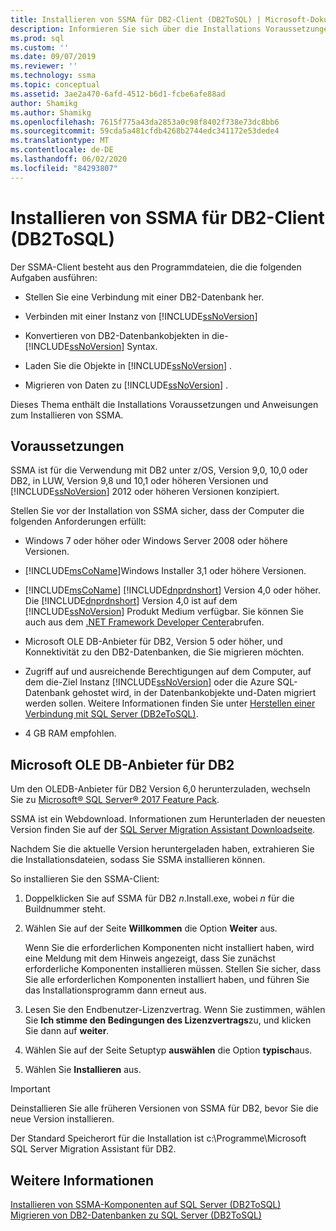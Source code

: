 ```yaml
---
title: Installieren von SSMA für DB2-Client (DB2ToSQL) | Microsoft-Dokumentation
description: Informieren Sie sich über die Installations Voraussetzungen für den SQL Server Migration Assistant (SSMA) für den DB2-Client und die Vorgehensweise zum Installieren von.
ms.prod: sql
ms.custom: ''
ms.date: 09/07/2019
ms.reviewer: ''
ms.technology: ssma
ms.topic: conceptual
ms.assetid: 3ae2a470-6afd-4512-b6d1-fcbe6afe88ad
author: Shamikg
ms.author: Shamikg
ms.openlocfilehash: 7615f775a43da2853a0c98f8402f738e73dc8bb6
ms.sourcegitcommit: 59cda5a481cfdb4268b2744edc341172e53dede4
ms.translationtype: MT
ms.contentlocale: de-DE
ms.lasthandoff: 06/02/2020
ms.locfileid: "84293807"
---
```

# <a name="installing-ssma-for-db2-client-db2tosql"></a>Installieren von SSMA für DB2-Client (DB2ToSQL)

Der SSMA-Client besteht aus den Programmdateien, die die folgenden Aufgaben ausführen:  
  
- Stellen Sie eine Verbindung mit einer DB2-Datenbank her.  
  
- Verbinden mit einer Instanz von [!INCLUDE[ssNoVersion](../../includes/ssnoversion-md.md)]  
  
- Konvertieren von DB2-Datenbankobjekten in die- [!INCLUDE[ssNoVersion](../../includes/ssnoversion-md.md)] Syntax.  
  
- Laden Sie die Objekte in [!INCLUDE[ssNoVersion](../../includes/ssnoversion-md.md)] .  
  
- Migrieren von Daten zu [!INCLUDE[ssNoVersion](../../includes/ssnoversion-md.md)] .  
  
Dieses Thema enthält die Installations Voraussetzungen und Anweisungen zum Installieren von SSMA.  
  
## <a name="prerequisites"></a>Voraussetzungen

SSMA ist für die Verwendung mit DB2 unter z/OS, Version 9,0, 10,0 oder DB2, in LUW, Version 9,8 und 10,1 oder höheren Versionen und [!INCLUDE[ssNoVersion](../../includes/ssnoversion-md.md)] 2012 oder höheren Versionen konzipiert.  
  
Stellen Sie vor der Installation von SSMA sicher, dass der Computer die folgenden Anforderungen erfüllt:  
  
- Windows 7 oder höher oder Windows Server 2008 oder höhere Versionen.  
  
- [!INCLUDE[msCoName](../../includes/msconame_md.md)]Windows Installer 3,1 oder höhere Versionen.  
  
- [!INCLUDE[msCoName](../../includes/msconame_md.md)] [!INCLUDE[dnprdnshort](../../includes/dnprdnshort_md.md)] Version 4,0 oder höher. Die [!INCLUDE[dnprdnshort](../../includes/dnprdnshort_md.md)] Version 4,0 ist auf dem [!INCLUDE[ssNoVersion](../../includes/ssnoversion-md.md)] Produkt Medium verfügbar. Sie können Sie auch aus dem [.NET Framework Developer Center](https://go.microsoft.com/fwlink/?LinkId=48882)abrufen.  
  
- Microsoft OLE DB-Anbieter für DB2, Version 5 oder höher, und Konnektivität zu den DB2-Datenbanken, die Sie migrieren möchten.  
  
- Zugriff auf und ausreichende Berechtigungen auf dem Computer, auf dem die-Ziel Instanz [!INCLUDE[ssNoVersion](../../includes/ssnoversion-md.md)] oder die Azure SQL-Datenbank gehostet wird, in der Datenbankobjekte und-Daten migriert werden sollen. Weitere Informationen finden Sie unter [Herstellen einer Verbindung mit SQL Server &#40;DB2eToSQL&#41;](../../ssma/db2/connecting-to-sql-server-db2etosql.md).  
  
- 4 GB RAM empfohlen.  
  
## <a name="microsoft-oledb-provider-for-db2"></a>Microsoft OLE DB-Anbieter für DB2  

Um den OLEDB-Anbieter für DB2 Version 6,0 herunterzuladen, wechseln Sie zu [Microsoft® SQL Server® 2017 Feature Pack](https://www.microsoft.com/download/details.aspx?id=55992).

SSMA ist ein Webdownload. Informationen zum Herunterladen der neuesten Version finden Sie auf der [SQL Server Migration Assistant Downloadseite](https://aka.ms/ssmafordb2).  
  
Nachdem Sie die aktuelle Version heruntergeladen haben, extrahieren Sie die Installationsdateien, sodass Sie SSMA installieren können.  
  
So installieren Sie den SSMA-Client:
  
1. Doppelklicken Sie auf SSMA für DB2 *n*.Install.exe, wobei *n* für die Buildnummer steht.  
  
2. Wählen Sie auf der Seite **Willkommen** die Option **Weiter** aus.  
  
   Wenn Sie die erforderlichen Komponenten nicht installiert haben, wird eine Meldung mit dem Hinweis angezeigt, dass Sie zunächst erforderliche Komponenten installieren müssen. Stellen Sie sicher, dass Sie alle erforderlichen Komponenten installiert haben, und führen Sie das Installationsprogramm dann erneut aus.  
  
3. Lesen Sie den Endbenutzer-Lizenzvertrag. Wenn Sie zustimmen, wählen Sie **Ich stimme den Bedingungen des Lizenzvertrags**zu, und klicken Sie dann auf **weiter**.  
  
4. Wählen Sie auf der Seite Setuptyp **auswählen** die Option **typisch**aus.  
  
5. Wählen Sie **Installieren** aus.  
  
> [!IMPORTANT]  
> Deinstallieren Sie alle früheren Versionen von SSMA für DB2, bevor Sie die neue Version installieren.
  
Der Standard Speicherort für die Installation ist c:\Programme\Microsoft SQL Server Migration Assistant für DB2.  
  
## <a name="see-also"></a>Weitere Informationen

[Installieren von SSMA-Komponenten auf SQL Server &#40;DB2ToSQL&#41;](../../ssma/db2/installing-ssma-components-on-sql-server-db2tosql.md)  
[Migrieren von DB2-Datenbanken zu SQL Server &#40;DB2ToSQL&#41;](../../ssma/db2/migrating-db2-databases-to-sql-server-db2tosql.md)  
